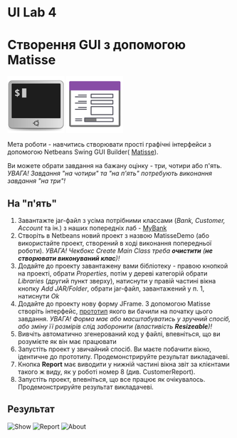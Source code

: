 # UI Lab 4
# Створення GUI з допомогою Matisse
![](terminal-icon.png)
![](gui-icon.png)

Мета роботи - навчитись створювати прості графічні інтерфейси з допомогою Netbeans Swing GUI Builder( [Matisse](https://netbeans.org/features/java/swing.html)). 

Ви можете обрати завдання на бажану оцінку - три, чотири або п'ять. *УВАГА! Завдання "на чотири" та "на п'ять" потребують виконання завдання "на три"!* 

## На "п'ять"
1. Завантажте jar-файл з усіма потрібними классами (*Bank, Customer, Account* та ін.) з наших попередніх лаб - [MyBank](https://github.com/ppc-ntu-khpi/GUI-Lab2-Starter/blob/master/jars/MyBank.jar) 
2. Створіть в Netbeans новий проект з назвою MatisseDemo (або використайте проект, створений в ході виконання попередньої роботи). *УВАГА! Чекбокс *Create Main Class* треба **очистити** (**не створювати виконуваний клас**)!* 
3. Додайте до проекту завантажену вами бібліотеку - правою кнопкой на проекті, обрати *Properties*, потім у дереві категорій обрати *Libraries* (другий пункт зверху), натиснути у правій частині вікна кнопку *Add JAR/Folder*, обрати jar-файл, завантажений у п. 1, натиснути *Ok* 
4. Додайте до проекту нову форму JFrame. З допомогою Matisse створіть інтерфейс, [прототип](https://github.com/ppc-ntu-khpi/GUI-Lab2-Starter/blob/master/Lab%204%20-%20Matisse/GUI-Lab-4.PNG) якого ви бачили на початку цього завдання. *УВАГА! Форма має або масштабуватись у зручний спосіб, або зміну її розмірів слід заборонити (властивість **Resizeable**)!*
5. Вивчіть автоматично згенерований код у файлі, впевніться, що ви розумієте як він має працювати 
6. Запустіть проект у звичайний спосіб. Ви маєте побачити вікно, ідентичне до прототипу. Продемонстрируйте результат викладачеві. 
7. Кнопка **Report** має виводити у нижній частині вікна звіт за клієнтами такого ж виду, як у роботі номер 8 (див. CustomerReport).
8. Запустіть проект, впевніться, що все працює як очікувалось. Продемонстрируйте результат викладачеві. 

## Результат
![Show](https://i.ibb.co/tmcwKFQ/Show.png)
![Report](https://i.ibb.co/smjpd1H/Report.png)
![About](https://i.ibb.co/M6QmFpt/About.png)